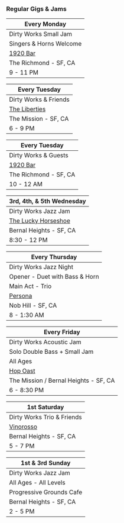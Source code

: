 <div class="text-center">
  <h3>Regular Gigs & Jams</h3>

  | Every Monday
  |-
  | Dirty Works Small Jam
  | Singers & Horns Welcome
  | <a href="https://1920bar.square.site" target="new">1920 Bar</a>
  | The Richmond - SF, CA
  | 9 - 11 PM

  | Every Tuesday
  |-
  | Dirty Works & Friends
  | <a href="https://www.theliberties.com" target="new">The Liberties</a>
  | The Mission - SF, CA
  | 6 - 9 PM

  | Every Tuesday
  |-
  | Dirty Works & Guests
  | <a href="https://1920bar.square.site" target="new">1920 Bar</a>
  | The Richmond - SF, CA
  | 10 - 12 AM

  | 3rd, 4th, & 5th Wednesday
  |-
  | Dirty Works Jazz Jam
  | <a href="https://www.theluckyhorseshoebar.com" target="Shoe">The Lucky Horseshoe</a>
  | Bernal Heights - SF, CA
  | 8:30 - 12 PM

  | Every Thursday
  |-
  | Dirty Works Jazz Night
  | Opener - Duet with Bass & Horn
  | Main Act - Trio | Quartet + Jam
  | <a href="https://www.persona-sf.com" target="new">Persona</a>
  | Nob Hill - SF, CA
  | 8 - 1:30 AM

  | Every Friday
  |-
  | Dirty Works Acoustic Jam
  | Solo Double Bass + Small Jam
  | All Ages
  | <a href="https://hopoast.com" target="new">Hop Oast</a>
  | The Mission / Bernal Heights - SF, CA
  | 6 - 8:30 PM

  | 1st Saturday
  |-
  | Dirty Works Trio & Friends
  | <a href="https://vinorosso-sf.com" target="new">Vinorosso</a>
  | Bernal Heights - SF, CA
  | 5 - 7 PM

  | 1st & 3rd Sunday
  |-
  | Dirty Works Jazz Jam
  | All Ages - All Levels
  | Progressive Grounds Cafe
  | Bernal Heights - SF, CA
  | 2 - 5 PM
</div>
